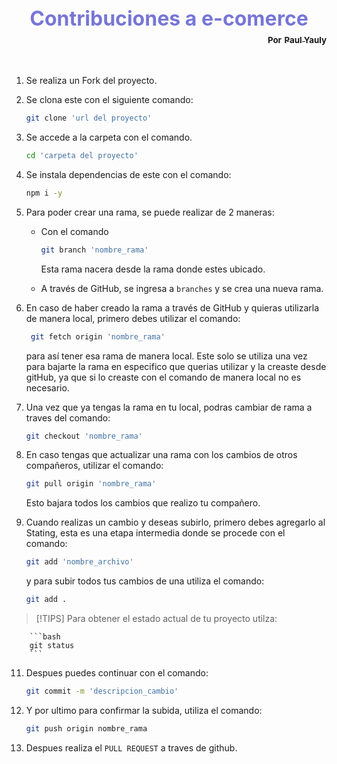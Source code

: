 <h1 align="center" style='margin: 0; font-size: 2rem; text-align: center; color: #7776d6;'>Contribuciones a e-comerce</h1>
<div  align="right" style='margin: 0; font-size: 1rem; text-align: right;'>
    <sub><b>Por</b></sub>
    <a href="https://github.com/YaulPauly" target="_blank" rel="noopener" >
        <sub><b>Paul Yauly</b></sub>
    </a>
</div>
<br />
<br />


1. Se realiza un Fork del proyecto.

2. Se clona este con el siguiente comando:
    ```bash 
    git clone 'url del proyecto'
    ```

3. Se accede a la carpeta con el comando.
    ```bash
    cd 'carpeta del proyecto'
    ```
4. Se instala dependencias de este con el comando:

    ```bash
    npm i -y
    ```

5. Para poder crear una rama, se puede realizar de 2 maneras:
	* Con el comando 
        ```bash
        git branch 'nombre_rama'
        ```
        Esta rama nacera desde la rama donde estes ubicado.

	* A través de GitHub, se ingresa a `branches` y se crea una nueva rama.

6. En caso de haber creado la rama a través de GitHub y quieras utilizarla de manera local, primero debes utilizar el comando:
    ```bash
     git fetch origin 'nombre_rama'
     ```
     para así tener esa rama de manera local. Este solo se utiliza una vez para bajarte la rama en especifico que querias utilizar y la creaste desde gitHub, ya que si lo creaste con el comando de manera local no es necesario.

7. Una vez que ya tengas la rama en tu local, podras cambiar de rama a traves del comando:
    ```bash
    git checkout 'nombre_rama'
    ````
8. En caso tengas que actualizar una rama con los cambios de otros compañeros, utilizar el comando: 
    ```bash
    git pull origin 'nombre_rama'
    ```` 
    Esto bajara todos los cambios que realizo tu compañero.

9. Cuando realizas un cambio y deseas subirlo, primero debes agregarlo al Stating, esta es una etapa intermedia donde se procede con el comando:
    ```bash
    git add 'nombre_archivo'
    ```
    y para subir todos tus cambios de una utiliza el comando:
    ```bash
    git add .
    ````

> [!TIPS]
> Para obtener el estado actual de tu proyecto utilza:

        ```bash
        git status
        ```

11. Despues puedes continuar con el comando:
    ```bash
    git commit -m 'descripcion_cambio'
    ```

12. Y por ultimo para confirmar la subida, utiliza el comando:
    ```bash
    git push origin nombre_rama
    ```

13. Despues realiza el `PULL REQUEST` a traves de github. 